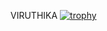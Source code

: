 VIRUTHIKA 
[![trophy](https://github-profile-trophy.vercel.app/viruthi-25=ryo-ma)](https://github.com/ryo-ma/github-profile-trophy)
